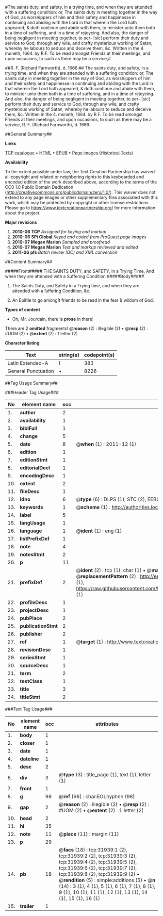 #The saints duty, and safety, in a trying time, and when they are attended with a suffering condition: or, The saints duty in meeting together in the way of God, as worshippers of him and their safety and happinesse in continuing and abiding with the Lord in that wherein the Lord hath appeared, & doth continue and abide with them, to minister unto them both in a time of suffering, and in a time of rejoycing. And also, the danger of being negligent in meeting together, to per- [sic] perform their duty and service to God, through any wile, and crafty mysterious working of Satan, whereby he labours to seduce and deceive them, &c. Written in the 4. moneth, 1664. by R.F. To be read amongst Friends at their meetings, and upon occasions, to such as there may be a service,#

##R. F. (Richard Farnworth), d. 1666.##
The saints duty, and safety, in a trying time, and when they are attended with a suffering condition: or, The saints duty in meeting together in the way of God, as worshippers of him and their safety and happinesse in continuing and abiding with the Lord in that wherein the Lord hath appeared, & doth continue and abide with them, to minister unto them both in a time of suffering, and in a time of rejoycing. And also, the danger of being negligent in meeting together, to per- [sic] perform their duty and service to God, through any wile, and crafty mysterious working of Satan, whereby he labours to seduce and deceive them, &c. Written in the 4. moneth, 1664. by R.F. To be read amongst Friends at their meetings, and upon occasions, to such as there may be a service,
R. F. (Richard Farnworth), d. 1666.

##General Summary##

**Links**

[TCP catalogue](http://www.ota.ox.ac.uk/tcp/)  • 
[HTML](http://tei.it.ox.ac.uk/tcp/Texts-HTML/free/A40/A40949.html)  • 
[EPUB](http://tei.it.ox.ac.uk/tcp/Texts-EPUB/free/A40/A40949.epub) • 
[Page images (Historical Texts)](https://historicaltexts.jisc.ac.uk/eebo-99827519e)

**Availability**

To the extent possible under law, the Text Creation Partnership has waived all copyright and related or neighboring rights to this keyboarded and encoded edition of the work described above, according to the terms of the CC0 1.0 Public Domain Dedication (http://creativecommons.org/publicdomain/zero/1.0/). This waiver does not extend to any page images or other supplementary files associated with this work, which may be protected by copyright or other license restrictions. Please go to https://www.textcreationpartnership.org/ for more information about the project.

**Major revisions**

1. __2010-06__ __TCP__ *Assigned for keying and markup*
1. __2010-06__ __SPi Global__ *Keyed and coded from ProQuest page images*
1. __2010-07__ __Megan Marion__ *Sampled and proofread*
1. __2010-07__ __Megan Marion__ *Text and markup reviewed and edited*
1. __2011-06__ __pfs__ *Batch review (QC) and XML conversion*

##Content Summary##

#####Front#####
THE SAINTS DUTY, and SAFETY, In a Trying Time, And when they are attended with a Suffering Condition
#####Body#####

1. The Saints Duty, and Safety in a Trying time, and when they are attended with a ſuffering Condition, &c.

1. An Epiſtle to go amongſt friends to be read in the fear & wiſdom of God.

**Types of content**

  * Oh, Mr. Jourdain, there is **prose** in there!

There are 2 **omitted** fragments! 
 @__reason__ (2) : illegible (2)  •  @__resp__ (2) : #UOM (2)  •  @__extent__ (2) : 1 letter (2)

**Character listing**


|Text|string(s)|codepoint(s)|
|---|---|---|
|Latin Extended-A|ſ|383|
|General Punctuation|•|8226|

##Tag Usage Summary##

###Header Tag Usage###

|No|element name|occ|attributes|
|---|---|---|---|
|1.|__author__|2||
|2.|__availability__|1||
|3.|__biblFull__|1||
|4.|__change__|5||
|5.|__date__|8| @__when__ (1) : 2011-12 (1)|
|6.|__edition__|1||
|7.|__editionStmt__|1||
|8.|__editorialDecl__|1||
|9.|__encodingDesc__|1||
|10.|__extent__|2||
|11.|__fileDesc__|1||
|12.|__idno__|6| @__type__ (6) : DLPS (1), STC (2), EEBO-CITATION (1), PROQUEST (1), VID (1)|
|13.|__keywords__|1| @__scheme__ (1) : http://authorities.loc.gov/ (1)|
|14.|__label__|5||
|15.|__langUsage__|1||
|16.|__language__|1| @__ident__ (1) : eng (1)|
|17.|__listPrefixDef__|1||
|18.|__note__|4||
|19.|__notesStmt__|2||
|20.|__p__|11||
|21.|__prefixDef__|2| @__ident__ (2) : tcp (1), char (1)  •  @__matchPattern__ (2) : ([0-9\-]+):([0-9IVX]+) (1), (.+) (1)  •  @__replacementPattern__ (2) : http://eebo.chadwyck.com/downloadtiff?vid=$1&page=$2 (1), https://raw.githubusercontent.com/textcreationpartnership/Texts/master/tcpchars.xml#$1 (1)|
|22.|__profileDesc__|1||
|23.|__projectDesc__|1||
|24.|__pubPlace__|2||
|25.|__publicationStmt__|2||
|26.|__publisher__|2||
|27.|__ref__|1| @__target__ (1) : http://www.textcreationpartnership.org/docs/. (1)|
|28.|__revisionDesc__|1||
|29.|__seriesStmt__|1||
|30.|__sourceDesc__|1||
|31.|__term__|2||
|32.|__textClass__|1||
|33.|__title__|3||
|34.|__titleStmt__|2||


###Text Tag Usage###

|No|element name|occ|attributes|
|---|---|---|---|
|1.|__body__|1||
|2.|__closer__|1||
|3.|__date__|1||
|4.|__dateline__|1||
|5.|__desc__|2||
|6.|__div__|3| @__type__ (3) : title_page (1), text (1), letter (1)|
|7.|__front__|1||
|8.|__g__|98| @__ref__ (98) : char:EOLhyphen (98)|
|9.|__gap__|2| @__reason__ (2) : illegible (2)  •  @__resp__ (2) : #UOM (2)  •  @__extent__ (2) : 1 letter (2)|
|10.|__head__|2||
|11.|__hi__|35||
|12.|__note__|11| @__place__ (11) : margin (11)|
|13.|__p__|29||
|14.|__pb__|18| @__facs__ (18) : tcp:31939:1 (2), tcp:31939:2 (2), tcp:31939:3 (2), tcp:31939:4 (2), tcp:31939:5 (2), tcp:31939:6 (2), tcp:31939:7 (2), tcp:31939:8 (2), tcp:31939:9 (2)  •  @__rendition__ (5) : simple:additions (5)  •  @__n__ (14) : 3 (1), 4 (1), 5 (1), 6 (1), 7 (1), 8 (1), 9 (1), 10 (1), 11 (1), 12 (1), 13 (1), 14 (1), 15 (1), 16 (1)|
|15.|__trailer__|1||

